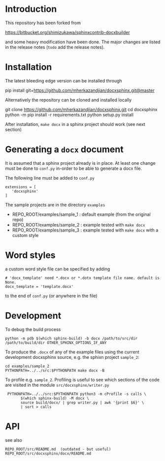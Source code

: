 Introduction
============
This repository has been forked from

   https://bitbucket.org/shimizukawa/sphinxcontrib-docxbuilder

and some heavy modification have been done. The major changes are listed in
the release notes (`todo` add the release notes).

Installation
============
The latest bleeding edge version can be installed through

   pip install git+https://github.com/mherkazandjian/docxsphinx.git@master

Alternatively the repository can be cloned and installed locally

   git clone https://github.com/mherkazandjian/docxsphinx.git
   cd docxsphinx
   python -m pip install -r requirements.txt
   python setup.py install


After installation, ```make docx``` in a sphinx project  should work
(see next section)

Generating a `docx` document
============================
It is assumed that a sphinx project already is in place. At least one change
must be done to `conf.py` in-order to be able to generate a docx file.

The following line must be added to `conf.py`

    extensions = [
       'docxsphinx'
    ]


The sample projects are in the directory `examples`

  - REPO_ROOT/examples/sample_1 : default example (from the original repo)
  - REPO_ROOT/examples/sample_2 : example tested with `make docx`
  - REPO_ROOT/examples/sample_3 : example tested with `make docx` with a custom style


Word styles
===========

a custom word style file can be specified by adding

    # 'docx_template' need *.docx or *.dotx template file name. default is None.
    docx_template = 'template.docx'

to the end of `conf.py` (or anywhere in the file)

Development
===========
To debug the build process
 
    python -m pdb $(which sphinx-build) -b docx /path/to/src/dir /path/to/build/dir OTHER_SPHINX_OPTIONS_IF_ANY

To produce the ``.docx`` of any of the example files using the current
development docxsphinx source, e.g. the sphixn project ``sample_2``:

    cd examples/sample_2
    PYTHONPATH=../../src:$PYTHONPATH make docx -B

To profile e.g. ``sample_2``. Profiling is useful to see which sections
of the code are visited in the module ``src/docxsphinx/writer.py``

     PYTHONPATH=../../src:$PYTHONPATH python3 -m cProfile -s calls \
           $(which sphinx-build) -M docx \
           source build/docx/ | grep writer.py | awk '{print $6}' \
           | sort > calls

API
===
see also 

    REPO_ROOT/src/README.md  (outdated - but useful)
    REPO_ROOT/src/docxsphinx/docx/README.md

